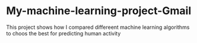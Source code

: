 # My-machine-learning-project-Gmail
This project shows how I compared differeent machine learning algorithms to choos the best for predicting human activity
